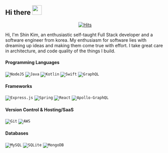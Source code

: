  Hi there <img src="https://media.giphy.com/media/hvRJCLFzcasrR4ia7z/giphy.gif" width="30px">
----
 <div align=center>

[![Hits](https://hits.seeyoufarm.com/api/count/incr/badge.svg?url=https%3A%2F%2Fgithub.com%2Fzzsza)](https://hits.seeyoufarm.com)

  </div>

Hi, I'm Shin Kim, an enthusiastic self-taught Full Stack developer and a software engineer from korea. My enthusiasm for
software lies with dreaming up ideas and making them come true with effort. I take great care in architecture, and code
quality of the things I build.

#### Programming Languages

<code><img alt="NodeJS" src="https://img.shields.io/badge/node.js%20-%2343853D.svg?&style=for-the-badge&logo=node.js&logoColor=white"/></code>
<code><img alt="Java" src="https://img.shields.io/badge/java-%23ED8B00.svg?&style=for-the-badge&logo=java&logoColor=white"/></code>
<code><img alt="Kotlin" src="https://img.shields.io/badge/kotlin-%230095D5.svg?&style=for-the-badge&logo=kotlin&logoColor=white"/></code>
<code><img alt="Swift" src="https://img.shields.io/badge/swift-%23FA7343.svg?&style=for-the-badge&logo=swift&logoColor=white"/></code>
<code><img alt="GraphQL" src="https://img.shields.io/badge/-GraphQL-E10098?style=for-the-badge&logo=graphql"/></code>

#### Frameworks

<code><img alt="Express.js" src="https://img.shields.io/badge/express.js%20-%23404d59.svg?&style=for-the-badge"/></code>
<code><img alt="Spring" src="https://img.shields.io/badge/spring%20-%236DB33F.svg?&style=for-the-badge&logo=spring&logoColor=white"/></code>
<code><img alt="React" src="https://img.shields.io/badge/react%20-%2320232a.svg?&style=for-the-badge&logo=react&logoColor=%2361DAFB"/></code>
<code><img alt="Apollo-GraphQL" src="https://img.shields.io/badge/-Apollo%20GraphQL-311C87?style=for-the-badge&logo=apollo-graphql"/></code>

#### Version Control & Hosting/SaaS

<code><img alt="Git" src="https://img.shields.io/badge/git%20-%23F05033.svg?&style=for-the-badge&logo=git&logoColor=white"/></code>
<code><img alt="AWS" src="https://img.shields.io/badge/AWS%20-%23FF9900.svg?&style=for-the-badge&logo=amazon-aws&logoColor=white"/></code>

#### Databases

<code><img alt="MySQL" src="https://img.shields.io/badge/mysql-%2300f.svg?&style=for-the-badge&logo=mysql&logoColor=white"/></code>
<code><img alt="SQLite" src ="https://img.shields.io/badge/sqlite-%2307405e.svg?&style=for-the-badge&logo=sqlite&logoColor=white"/></code>
<code><img alt="MongoDB" src ="https://img.shields.io/badge/MongoDB-%234ea94b.svg?&style=for-the-badge&logo=mongodb&logoColor=white"/></code>